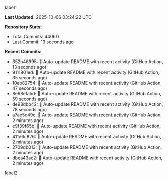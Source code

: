 
label1 
<!-- ACTIVITY_START -->
**Last Updated:** 2025-10-06 03:24:22 UTC

**Repository Stats:**
- Total Commits: 44060
- Last Commit: 13 seconds ago

**Recent Commits:**
- 352b46995: 🤖 Auto-update README with recent activity (GitHub Action, 13 seconds ago)
- 9111801ed: 🤖 Auto-update README with recent activity (GitHub Action, 35 seconds ago)
- 10ab82754: 🤖 Auto-update README with recent activity (GitHub Action, 47 seconds ago)
- 8e68efa5d: 🤖 Auto-update README with recent activity (GitHub Action, 59 seconds ago)
- de98dbb42: 🤖 Auto-update README with recent activity (GitHub Action, 78 seconds ago)
- a7ae5e49c: 🤖 Auto-update README with recent activity (GitHub Action, 2 minutes ago)
- e9f39f65b: 🤖 Auto-update README with recent activity (GitHub Action, 2 minutes ago)
- 411d6c826: 🤖 Auto-update README with recent activity (GitHub Action, 2 minutes ago)
- 2709db013: 🤖 Auto-update README with recent activity (GitHub Action, 2 minutes ago)
- dbea43ac2: 🤖 Auto-update README with recent activity (GitHub Action, 2 minutes ago)
<!-- ACTIVITY_END -->

label2
